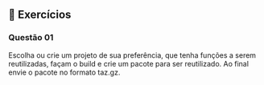 ## 📝 Exercícios

### Questão 01 

Escolha ou crie um projeto de sua preferência, que tenha funções a serem
reutilizadas, façam o build e crie um pacote para ser reutilizado. Ao final envie o pacote no formato taz.gz.